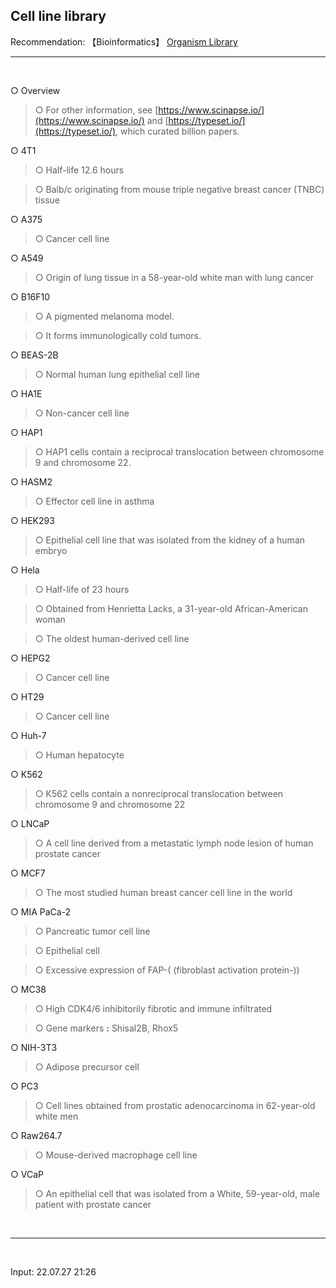 ## Cell line library

Recommendation: 【Bioinformatics】 [Organism Library](https://jb243.github.io/pages/392) 

--- 

<br>

○ Overview 

> ○ For other information, see [https://www.scinapse.io/](https://www.scinapse.io/) and [https://typeset.io/](https://typeset.io/), which curated billion papers.

○ 4T1

> ○ Half-life 12.6 hours

> ○ Balb/c originating from mouse triple negative breast cancer (TNBC) tissue

○ A375

> ○ Cancer cell line 

○ A549

> ○ Origin of lung tissue in a 58-year-old white man with lung cancer

○ B16F10

> ○ A pigmented melanoma model.

> ○ It forms immunologically cold tumors.

○ BEAS-2B

> ○ Normal human lung epithelial cell line

○ HA1E

> ○ Non-cancer cell line

○ HAP1

> ○ HAP1 cells contain a reciprocal translocation between chromosome 9 and chromosome 22.

○ HASM2

> ○ Effector cell line in asthma

○ HEK293

> ○ Epithelial cell line that was isolated from the kidney of a human embryo

○ Hela

> ○ Half-life of 23 hours

> ○ Obtained from Henrietta Lacks, a 31-year-old African-American woman

> ○ The oldest human-derived cell line

○ HEPG2

> ○ Cancer cell line

○ HT29 

> ○ Cancer cell line 

○ Huh-7

> ○ Human hepatocyte

○ K562

> ○ K562 cells contain a nonreciprocal translocation between chromosome 9 and chromosome 22

○ LNCaP

> ○ A cell line derived from a metastatic lymph node lesion of human prostate cancer 

○ MCF7

> ○ The most studied human breast cancer cell line in the world

○ MIA PaCa-2

> ○ Pancreatic tumor cell line

> ○ Epithelial cell

> ○ Excessive expression of FAP-( (fibroblast activation protein-))

○ MC38

> ○ High CDK4/6 inhibitorily fibrotic and immune infiltrated

> ○ Gene markers **:** Shisal2B, Rhox5

○ NIH-3T3

> ○ Adipose precursor cell

○ PC3

> ○ Cell lines obtained from prostatic adenocarcinoma in 62-year-old white men

○ Raw264.7

> ○ Mouse-derived macrophage cell line

○ VCaP

> ○ An epithelial cell that was isolated from a White, 59-year-old, male patient with prostate cancer

<br>

---

<br>

Input: 22.07.27 21:26
